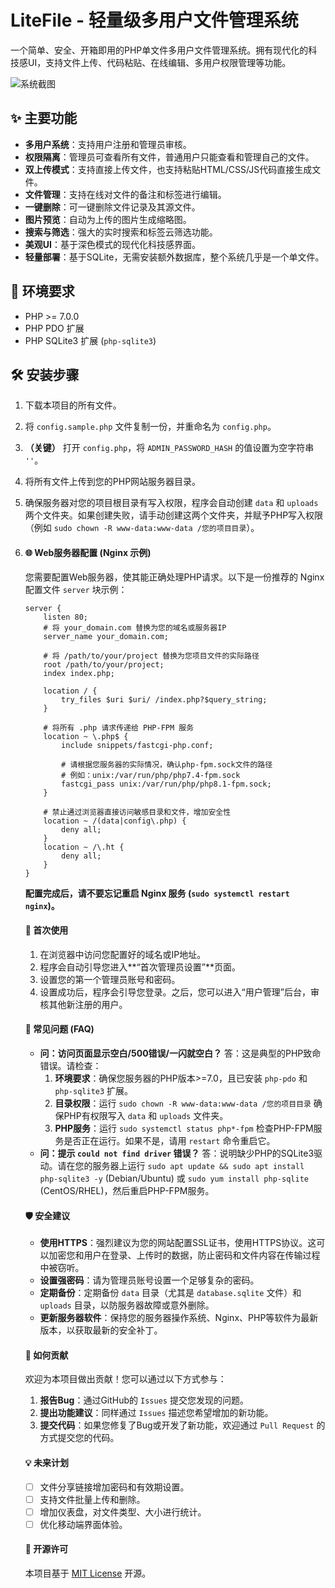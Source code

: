 # LiteFile - 轻量级多用户文件管理系统

一个简单、安全、开箱即用的PHP单文件多用户文件管理系统。拥有现代化的科技感UI，支持文件上传、代码粘贴、在线编辑、多用户权限管理等功能。

![系统截图](https://placehold.co/800x500/0a192f/64ffda?text=在这里放一张系统截图)

## ✨ 主要功能

- **多用户系统**：支持用户注册和管理员审核。
- **权限隔离**：管理员可查看所有文件，普通用户只能查看和管理自己的文件。
- **双上传模式**：支持直接上传文件，也支持粘贴HTML/CSS/JS代码直接生成文件。
- **文件管理**：支持在线对文件的备注和标签进行编辑。
- **一键删除**：可一键删除文件记录及其源文件。
- **图片预览**：自动为上传的图片生成缩略图。
- **搜索与筛选**：强大的实时搜索和标签云筛选功能。
- **美观UI**：基于深色模式的现代化科技感界面。
- **轻量部署**：基于SQLite，无需安装额外数据库，整个系统几乎是一个单文件。

## 🚀 环境要求

- PHP >= 7.0.0
- PHP PDO 扩展
- PHP SQLite3 扩展 (`php-sqlite3`)

## 🛠️ 安装步骤

1. 下载本项目的所有文件。

2. 将 `config.sample.php` 文件复制一份，并重命名为 `config.php`。

3. **（关键）** 打开 `config.php`，将 `ADMIN_PASSWORD_HASH` 的值设置为空字符串 `''`。

4. 将所有文件上传到您的PHP网站服务器目录。

5. 确保服务器对您的项目根目录有写入权限，程序会自动创建 `data` 和 `uploads` 两个文件夹。如果创建失败，请手动创建这两个文件夹，并赋予PHP写入权限（例如 `sudo chown -R www-data:www-data /您的项目目录`）。

6. #### 🌐 Web服务器配置 (Nginx 示例)

   您需要配置Web服务器，使其能正确处理PHP请求。以下是一份推荐的 Nginx 配置文件 `server` 块示例：

   ```
   server {
       listen 80;
       # 将 your_domain.com 替换为您的域名或服务器IP
       server_name your_domain.com; 
       
       # 将 /path/to/your/project 替换为您项目文件的实际路径
       root /path/to/your/project; 
       index index.php;
   
       location / {
           try_files $uri $uri/ /index.php?$query_string;
       }
   
       # 将所有 .php 请求传递给 PHP-FPM 服务
       location ~ \.php$ {
           include snippets/fastcgi-php.conf;
           
           # 请根据您服务器的实际情况，确认php-fpm.sock文件的路径
           # 例如：unix:/var/run/php/php7.4-fpm.sock
           fastcgi_pass unix:/var/run/php/php8.1-fpm.sock;
       }
   
       # 禁止通过浏览器直接访问敏感目录和文件，增加安全性
       location ~ /(data|config\.php) {
           deny all;
       }
       location ~ /\.ht {
           deny all;
       }
   }
   ```

   **配置完成后，请不要忘记重启 Nginx 服务 (`sudo systemctl restart nginx`)。**

   #### 🏁 首次使用

   1. 在浏览器中访问您配置好的域名或IP地址。
   2. 程序会自动引导您进入**“首次管理员设置”**页面。
   3. 设置您的第一个管理员账号和密码。
   4. 设置成功后，程序会引导您登录。之后，您可以进入“用户管理”后台，审核其他新注册的用户。

   #### 🤔 常见问题 (FAQ)

   - **问：访问页面显示空白/500错误/一闪就空白？** 答：这是典型的PHP致命错误。请检查：
     1. **环境要求**：确保您服务器的PHP版本>=7.0，且已安装 `php-pdo` 和 `php-sqlite3` 扩展。
     2. **目录权限**：运行 `sudo chown -R www-data:www-data /您的项目目录` 确保PHP有权限写入 `data` 和 `uploads` 文件夹。
     3. **PHP服务**：运行 `sudo systemctl status php*-fpm` 检查PHP-FPM服务是否正在运行。如果不是，请用 `restart` 命令重启它。
   - **问：提示 `could not find driver` 错误？** 答：说明缺少PHP的SQLite3驱动。请在您的服务器上运行 `sudo apt update && sudo apt install php-sqlite3 -y` (Debian/Ubuntu) 或 `sudo yum install php-sqlite` (CentOS/RHEL)，然后重启PHP-FPM服务。

   #### 🛡️ 安全建议

   - **使用HTTPS**：强烈建议为您的网站配置SSL证书，使用HTTPS协议。这可以加密您和用户在登录、上传时的数据，防止密码和文件内容在传输过程中被窃听。
   - **设置强密码**：请为管理员账号设置一个足够复杂的密码。
   - **定期备份**：定期备份 `data` 目录（尤其是 `database.sqlite` 文件）和 `uploads` 目录，以防服务器故障或意外删除。
   - **更新服务器软件**：保持您的服务器操作系统、Nginx、PHP等软件为最新版本，以获取最新的安全补丁。

   #### 🤝 如何贡献

   欢迎为本项目做出贡献！您可以通过以下方式参与：

   1. **报告Bug**：通过GitHub的 `Issues` 提交您发现的问题。
   2. **提出功能建议**：同样通过 `Issues` 描述您希望增加的新功能。
   3. **提交代码**：如果您修复了Bug或开发了新功能，欢迎通过 `Pull Request` 的方式提交您的代码。

   #### 💡 未来计划

   - [ ] 文件分享链接增加密码和有效期设置。
   - [ ] 支持文件批量上传和删除。
   - [ ] 增加仪表盘，对文件类型、大小进行统计。
   - [ ] 优化移动端界面体验。

   #### 📄 开源许可

   本项目基于 [MIT License](LICENSE) 开源。

